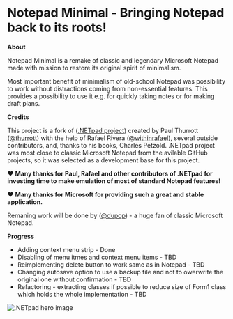 # Notepad Minimal - Bringing Notepad back to its roots!

**About**

Notepad Minimal is a remake of classic and legendary Microsoft Notepad made with mission to restore its original spirit of minimalism.

Most important benefit of minimalism of old-school Notepad was possibility to work without distractions coming from non-essential features. This provides a possibility to use it e.g. for quickly taking notes or for making draft plans.

**Credits**

This project is a fork of ([.NETpad project](https://github.com/thurrott/NotepadWF-CS)) created by Paul Thurrott ([@thurrott](https://www.twitter.com/thurrott)) with the help of Rafael Rivera ([@withinrafael](https://www.twitter.com/withinrafael)), several outside contributors, and, thanks to his books, Charles Petzold.
.NETpad project was most close to classic Microsoft Notepad from the avilable GitHub projects, so it was selected as a development base for this project.

**:heart: Many thanks for Paul, Rafael and other contributors of .NETpad for investing time to make emulation of most of standard Notepad features!**

**:heart: Many thanks for Microsoft for providing such a great and stable application.**

Remaning work will be done by ([@dupop](https://github.com/dupop)) - a huge fan of classic Microsoft Notepad.


**Progress**

- Adding context menu strip - Done
- Disabling of menu itmes and context menu items - TBD
- Reimplementing delete button to work same as in Notepad - TBD
- Changing autosave option to use a backup file and not to owerwrite the original one without confirmation - TBD
- Refactoring - extracting classes if possible to reduce size of Form1 class which holds the whole implementation - TBD



![.NETpad hero image](/graphics/hero.jpg)
